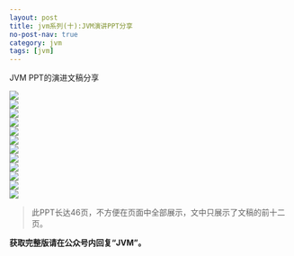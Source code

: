 ```yaml
---
layout: post
title: jvm系列(十):JVM演讲PPT分享
no-post-nav: true
category: jvm
tags: [jvm]
---
```



JVM PPT的演进文稿分享


![](http://ityouknow.com/assets/images/2017/jvm/ppt/jvmppt1.png)  
![](http://ityouknow.com/assets/images/2017/jvm/ppt/jvmppt2.png)  
![](http://ityouknow.com/assets/images/2017/jvm/ppt/jvmppt3.png)  
![](http://ityouknow.com/assets/images/2017/jvm/ppt/jvmppt4.png)  
![](http://ityouknow.com/assets/images/2017/jvm/ppt/jvmppt5.png)  
![](http://ityouknow.com/assets/images/2017/jvm/ppt/jvmppt6.png)  
![](http://ityouknow.com/assets/images/2017/jvm/ppt/jvmppt7.png)  
![](http://ityouknow.com/assets/images/2017/jvm/ppt/jvmppt8.png)  
![](http://ityouknow.com/assets/images/2017/jvm/ppt/jvmppt9.png)  
![](http://ityouknow.com/assets/images/2017/jvm/ppt/jvmppt10.png)  
![](http://ityouknow.com/assets/images/2017/jvm/ppt/jvmppt11.png)  
![](http://ityouknow.com/assets/images/2017/jvm/ppt/jvmppt12.png)  




> 此PPT长达46页，不方便在页面中全部展示，文中只展示了文稿的前十二页。

**获取完整版请在公众号内回复“JVM”。**
